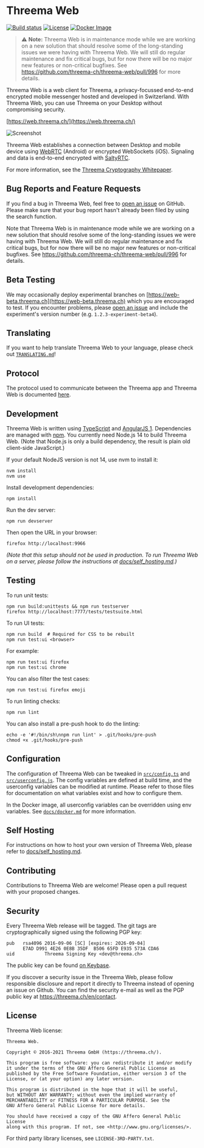 # Threema Web

[![Build status](https://circleci.com/gh/threema-ch/threema-web.svg?style=shield&circle-token=:circle-token)](https://circleci.com/gh/threema-ch/threema-web)
[![License](https://img.shields.io/badge/License-AGPLv3-blue.svg)](https://github.com/threema-ch/threema-web/blob/master/LICENSE.txt)
[![Docker Image](https://img.shields.io/badge/docker%20image-threema%2Fthreema--web-yellow.svg)](https://hub.docker.com/r/threema/threema-web)

> :warning: **Note:** Threema Web is in maintenance mode while we are working on a new
> solution that should resolve some of the long-standing issues we were having
> with Threema Web. We will still do regular maintenance and fix critical bugs,
> but for now there will be no major new features or non-critical bugfixes.
> See https://github.com/threema-ch/threema-web/pull/996 for more details.

Threema Web is a web client for Threema, a privacy-focussed end-to-end
encrypted mobile messenger hosted and developed in Switzerland. With Threema
Web, you can use Threema on your Desktop without compromising security.

[https://web.threema.ch/](https://web.threema.ch/)

![Screenshot](https://threema.ch/images/webclient_header.png)

Threema Web establishes a connection between Desktop and mobile device using
[WebRTC](https://webrtc.org/) (Android) or encrypted WebSockets (iOS).
Signaling and data is end-to-end encrypted with [SaltyRTC](https://saltyrtc.org/).

For more information, see the [Threema Cryptography
Whitepaper](https://threema.ch/press-files/2_documentation/cryptography_whitepaper.pdf).


## Bug Reports and Feature Requests

If you find a bug in Threema Web, feel free to [open an
issue](https://github.com/threema-ch/threema-web/issues/new) on GitHub. Please
make sure that your bug report hasn't already been filed by using the search
function.

Note that Threema Web is in maintenance mode while we are working on a new
solution that should resolve some of the long-standing issues we were having
with Threema Web. We will still do regular maintenance and fix critical bugs,
but for now there will be no major new features or non-critical bugfixes.  See
https://github.com/threema-ch/threema-web/pull/996 for details.


## Beta Testing

We may occasionally deploy experimental branches on
[https://web-beta.threema.ch](https://web-beta.threema.ch) which you are
encouraged to test. If you encounter problems, please
[open an issue](https://github.com/threema-ch/threema-web/issues/new) and
include the experiment's version number (e.g. `1.2.3-experiment-beta4`).


## Translating

If you want to help translate Threema Web to your language, please check out
[`TRANSLATING.md`](./TRANSLATING.md)!


## Protocol

The protocol used to communicate between the Threema app and Threema Web
is documented [here](https://threema-ch.github.io/app-remote-protocol/).


## Development

Threema Web is written using [TypeScript](https://www.typescriptlang.org/) and
[AngularJS 1](https://www.angularjs.org/). Dependencies are managed with
[npm](https://www.npmjs.com/). You currently need Node.js 14 to build Threema
Web. (Note that Node.js is only a build dependency, the result is plain old
client-side JavaScript.)

If your default NodeJS version is not 14, use nvm to install it:

    nvm install
    nvm use

Install development dependencies:

    npm install

Run the dev server:

    npm run devserver

Then open the URL in your browser:

    firefox http://localhost:9966

*(Note that this setup should not be used in production. To run Threema
Web on a server, please follow the instructions at
[docs/self_hosting.md](docs/self_hosting.md).)*


## Testing

To run unit tests:

    npm run build:unittests && npm run testserver
    firefox http://localhost:7777/tests/testsuite.html

To run UI tests:

    npm run build  # Required for CSS to be rebuilt
    npm run test:ui <browser>

For example:

    npm run test:ui firefox
    npm run test:ui chrome

You can also filter the test cases:

    npm run test:ui firefox emoji

To run linting checks:

    npm run lint

You can also install a pre-push hook to do the linting:

    echo -e '#!/bin/sh\nnpm run lint' > .git/hooks/pre-push
    chmod +x .git/hooks/pre-push


## Configuration

The configuration of Threema Web can be tweaked in [`src/config.ts`](src/config.ts)
and [`src/userconfig.js`](src/userconfig.js). The config variables are defined
at build time, and the userconfig variables can be modified at runtime. Please
refer to those files for documentation on what variables exist and how to
configure them.

In the Docker image, all userconfig variables can be overridden using env
variables. See [`docs/docker.md`](docs/docker.md) for more information.


## Self Hosting

For instructions on how to host your own version of Threema Web, please refer
to [docs/self_hosting.md](docs/self_hosting.md).


## Contributing

Contributions to Threema Web are welcome! Please open a pull request with your
proposed changes.


## Security

Every Threema Web release will be tagged. The git tags are cryptographically
signed using the following PGP key:

    pub   rsa4096 2016-09-06 [SC] [expires: 2026-09-04]
          E7AD D991 4E26 0E8B 35DF  B506 65FD E935 573A CDA6
    uid           Threema Signing Key <dev@threema.ch>

The public key can be found [on Keybase](https://keybase.io/threema).

If you discover a security issue in the Threema Web, please follow responsible
disclosure and report it directly to Threema instead of opening an issue on
Github. You can find the security e-mail as well as the PGP public key at
https://threema.ch/en/contact.


## License

Threema Web license:

    Threema Web.

    Copyright © 2016-2021 Threema GmbH (https://threema.ch/).

    This program is free software: you can redistribute it and/or modify
    it under the terms of the GNU Affero General Public License as
    published by the Free Software Foundation, either version 3 of the
    License, or (at your option) any later version.

    This program is distributed in the hope that it will be useful,
    but WITHOUT ANY WARRANTY; without even the implied warranty of
    MERCHANTABILITY or FITNESS FOR A PARTICULAR PURPOSE. See the
    GNU Affero General Public License for more details.

    You should have received a copy of the GNU Affero General Public License
    along with this program. If not, see <http://www.gnu.org/licenses/>.

For third party library licenses, see `LICENSE-3RD-PARTY.txt`.

